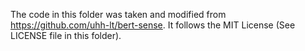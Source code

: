 The code in this folder was taken and modified from https://github.com/uhh-lt/bert-sense. It follows the MIT License (See LICENSE file in this folder).
